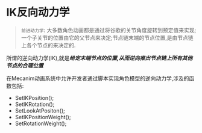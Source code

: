 # IK反向动力学
>`前进动力学`: 大多数角色动画都是通过将谷歌的关节角度旋转到预定值来实现;一个子关节的位置由它的父节点来决定;节点链末端的节点位置,是由节点链上各个节点的来决定的.

所谓的逆向动力学(IK),就是***给定末端节点的位置,从而逆向推出节点链上所有其他节点的合理位置***

在Mecanim动画系统中允许开发者通过脚本实现角色模型的逆向动力学,涉及的函数包括:
+ SetIKPosition();
+ SetIKRotation();
+ SetLookAtPositon();
+ SetIKPositionWeight();
+ SetRotationWeight();
